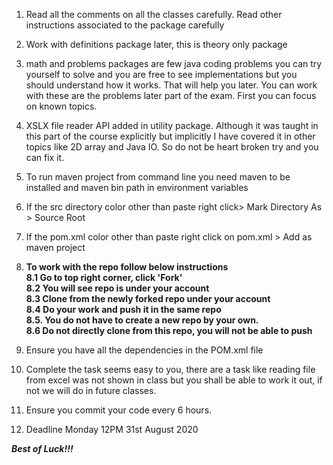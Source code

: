 
1. Read all the comments on all the classes carefully. Read other instructions associated to the
   package carefully
2. Work with definitions package later, this is theory only package
3. math and problems packages are few java coding problems you can try yourself to solve and you are free to see
   implementations but you should understand how it works. That will help you later. You can work with these are
   the problems later part of the exam. First you can focus on known topics.
4. XSLX file reader API added in utility package. Although it was taught in this part of the course explicitly but
   implicitly I have covered it in other topics like 2D array and Java IO. So do not be heart broken try and you can fix it.
5. To run maven project from command line you need maven to be installed and maven bin path in environment variables
6. If the src directory color other than paste right click> Mark Directory As > Source Root
7. If the pom.xml color other than paste right click on pom.xml > Add as maven project
8.  <b>To work with the repo follow below instructions
    <br>
    8.1 Go to top right corner, click 'Fork'   <br>
    8.2 You will see repo is under your account   <br>
    8.3 Clone from the newly forked repo under your account   <br>
    8.4 Do your work and push it in the same repo   <br>
    8.5. You do not have to create a new repo by your own.   <br>
    8.6 Do not directly clone from this repo, you will not be able to push   <br> </b>
    
9. Ensure you have all the dependencies in the POM.xml file
10. Complete the task seems easy to you, there are a task like reading file from excel was not shown in class
but you shall be able to work it out, if not we will do in future classes. 

11. Ensure you commit your code every 6 hours.
12. Deadline Monday 12PM 31st August 2020


   <b> <i> Best of Luck!!!
